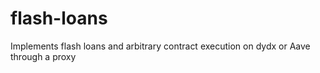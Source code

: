 # flash-loans
Implements flash loans and arbitrary contract execution on dydx or Aave through a proxy
